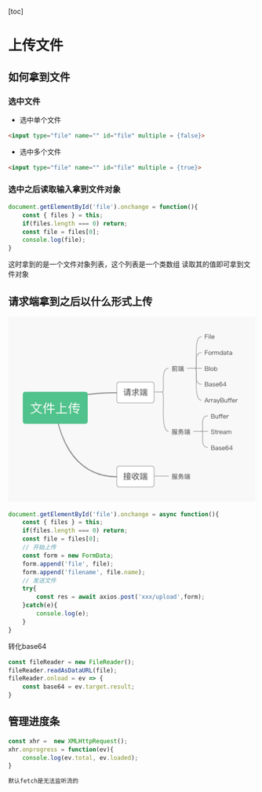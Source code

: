 [toc]

# 上传文件

## 如何拿到文件
### 选中文件
- 选中单个文件
```html
<input type="file" name="" id="file" multiple = {false}>
```
- 选中多个文件
```html
<input type="file" name="" id="file" multiple = {true}>
```
### 选中之后读取输入拿到文件对象
```js
document.getElementById('file').onchange = function(){
    const { files } = this;
    if(files.length === 0) return;
    const file = files[0];
    console.log(file);
}
```
这时拿到的是一个文件对象列表，这个列表是一个类数组
读取其的值即可拿到文件对象

## 请求端拿到之后以什么形式上传

![](img/fileuptype.png)

```js
document.getElementById('file').onchange = async function(){
    const { files } = this;
    if(files.length === 0) return;
    const file = files[0];
    // 开始上传    
    const form = new FormData;
    form.append('file', file);
    form.append('filename', file.name);
    // 发送文件
    try{
        const res = await axios.post('xxx/upload',form);
    }catch(e){
        console.log(e);
    }
}
```
转化base64
```js
const fileReader = new FileReader();
fileReader.readAsDataURL(file);
fileReader.onload = ev => {
    const base64 = ev.target.result;
}
```




## 管理进度条

```js 
const xhr =  new XMLHttpRequest();
xhr.onprogress = function(ev){
    console.log(ev.total, ev.loaded);
}
```

```js
默认fetch是无法监听流的
```